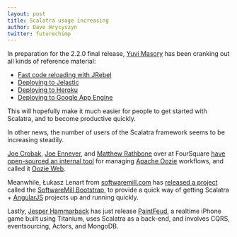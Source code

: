 ```yaml
---
layout: post
title: Scalatra usage increasing
author: Dave Hrycyszyn
twitter: futurechimp
---
```


In preparation for the 2.2.0 final release, [Yuvi Masory](http://yuvimasory.com/) has been cranking out all kinds of reference material:

* [Fast code reloading with JRebel](http://scalatra.org/2.2/getting-started/jrebel.html)
* [Deploying to Jelastic](http://scalatra.org/2.2/guides/deployment/jelastic.html)
* [Deploying to Heroku](http://scalatra.org/2.2/guides/deployment/heroku.html)
* [Deploying to Google App Engine](http://scalatra.org/2.2/guides/deployment/google-app-engine.html)

This will hopefully make it much easier for people to get started with Scalatra, and to become productive quickly.

In other news, the number of users of the Scalatra framework seems to be increasing steadily.

[Joe Crobak](http://twitter.com/joecrobak), [Joe Ennever](http://twitter.com/TDJoe), and [Matthew Rathbone](http://twitter.com/rathboma) over at FourSquare [have open-sourced an internal tool](http://engineering.foursquare.com/2012/10/16/open-sourcing-our-dashboard-for-apache-oozie/) for managing [Apache Oozie](https://oozie.apache.org/) workflows, and called it [Oozie Web](https://github.com/foursquare/oozie-web).

Meanwhile, Łukasz Lenart from [softwaremill.com](http://softwaremill.com/) has [released a project](http://softwaremill.com/bootstrap-goes-open-source) called the [SoftwareMill Bootstrap](https://github.com/softwaremill/bootstrap), to provide a quick way of getting Scalatra + [AngularJS](http://angularjs.org/) projects up and running quickly.

Lastly, [Jesper Hammarback](http://twitter.com/hammarback) has just release [PaintFeud](http://www.paintfeud.com), a realtime iPhone game built using Titanium, uses Scalatra as a back-end, and involves CQRS, eventsourcing, Actors, and MongoDB. 
